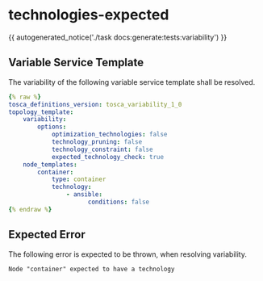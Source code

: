 # technologies-expected

{{ autogenerated_notice('./task docs:generate:tests:variability') }}


## Variable Service Template

The variability of the following variable service template shall be resolved.

```yaml linenums="1"
{% raw %}
tosca_definitions_version: tosca_variability_1_0
topology_template:
    variability:
        options:
            optimization_technologies: false
            technology_pruning: false
            technology_constraint: false
            expected_technology_check: true
    node_templates:
        container:
            type: container
            technology:
                - ansible:
                      conditions: false
{% endraw %}
```





## Expected Error

The following error is expected to be thrown, when resolving variability.

```text linenums="1"
Node "container" expected to have a technology
```
